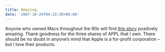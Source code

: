 ```yaml
---
title: Amazing.
date: '2007-10-24T04:33:30+00:00'
---
```

Anyone who owned Macs throughout the 90s will find [this story](http://www.apple.com/pr/library/2007/10/22results.html) positively amazing. Thank goodness for the three shares of APPL that I own. There should be no doubt in anyone’s mind that Apple is a for-profit corporation – but I love their products.